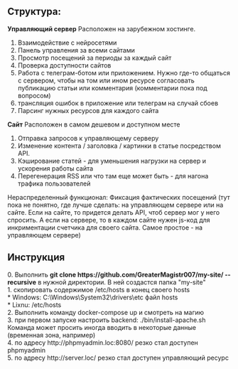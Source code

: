 <h2>Структура:</h2>

**Управляющий сервер**
Расположен на зарубежном хостинге.
1. Взаимодействие с нейросетями
2. Панель управления за всеми сайтами
3. Просмотр посещений за периоды за каждый сайт
4. Проверка доступности сайтов
5. Работа с телеграм-ботом или приложением. Нужно где-то общаться с сервером, чтобы на том или ином ресурсе согласовать публикацию статьи или комментария (комментарии пока под вопросом)
6. трансляция ошибок в приложение или телеграм на случай сбоев
7. Парсинг нужных ресурсов для каждого сайта

**Сайт**
Расположен в самом дешевом и доступном месте
1. Отправка запросов к управляющему серверу
2. Изменение контента / заголовка / картинки в статье посредством API.
3. Кэширование статей - для уменьшения нагрузки на сервер и ускорения работы сайта
4. Перегенерация RSS или что там еще может быть - для нагона трафика пользователей

Нераспределенный функционал:
Фиксация фактических посещений (тут пока не понятно, где лучше сделать: на управляющем сервере или на сайте. Если на сайте, то придется делать API, чтоб сервер мог у него спросить. А если на сервере, то в каждом сайте нужен js-код для инкриментации счетчика для своего сайта. Самое простое - на управляющем сервере)


<h2>Инструкция</h2>
0. Выполнить <b>git clone https://github.com/GreaterMagistr007/my-site/ --recursive</b> в нужной директории. В ней создастся папка "my-site"<br>
1. скопировать содержимое /etc/hosts в конец своего hosts<br>
    * Windows: C:\Windows\System32\drivers\etc файл hosts<br>
    * Lixnu: /etc/hosts<br>
2. Выполнить команду docker-compose up и смотреть на магию<br>
3. при первом запуске настроить backend: ./bin/install-apache.sh<br>
   Команда может просить иногда вводить в некоторые данные (временная зона, например)<br>
4. по адресу http://phpmyadmin.loc:8080/ резко стал доступен phpmyadmin<br>
5. по адресу http://server.loc/ резко стал доступен управляющий ресурс<br>